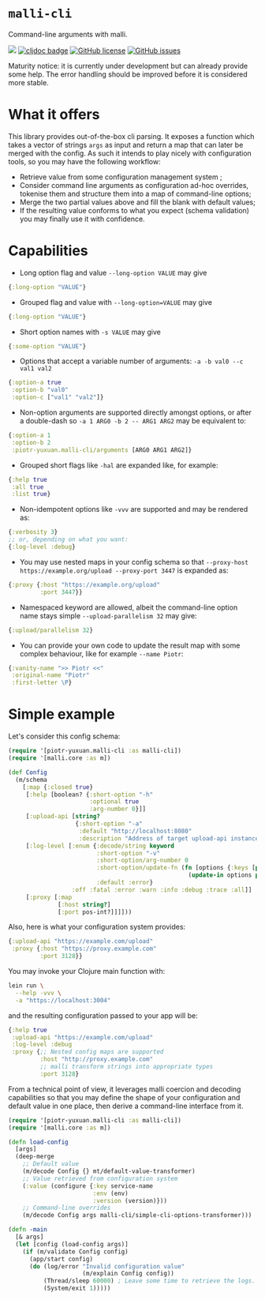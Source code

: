 # `malli-cli`

Command-line arguments with malli.

[![](https://img.shields.io/clojars/v/piotr-yuxuan/malli-cli.svg)](https://clojars.org/piotr-yuxuan/malli-cli)
[![cljdoc badge](https://cljdoc.org/badge/piotr-yuxuan/malli-cli)](https://cljdoc.org/d/piotr-yuxuan/malli-cli/CURRENT)
[![GitHub license](https://img.shields.io/github/license/piotr-yuxuan/malli-cli)](https://github.com/piotr-yuxuan/malli-cli/blob/main/LICENSE)
[![GitHub issues](https://img.shields.io/github/issues/piotr-yuxuan/malli-cli)](https://github.com/piotr-yuxuan/malli-cli/issues)

Maturity notice: it is currently under development but can already
provide some help. The error handling should be improved before it is
considered more stable.

# What it offers

This library provides out-of-the-box cli parsing. It exposes a
function which takes a vector of strings `args` as input and return a
map that can later be merged with the config. As such it intends to
play nicely with configuration tools, so you may have the following
workflow:

- Retrieve value from some configuration management system ;
- Consider command line arguments as configuration ad-hoc overrides,
  tokenise them and structure them into a map of command-line options;
- Merge the two partial values above and fill the blank with default
  values;
- If the resulting value conforms to what you expect (schema
  validation) you may finally use it with confidence.

# Capabilities

- Long option flag and value `--long-option VALUE` may give

``` clj
{:long-option "VALUE"}
```

- Grouped flag and value with `--long-option=VALUE` may give

``` clj
{:long-option "VALUE"}
```

- Short option names with `-s VALUE` may give

``` clj
{:some-option "VALUE"}
```

- Options that accept a variable number of arguments: `-a -b val0 --c
  val1 val2`

``` clj
{:option-a true
 :option-b "val0"
 :option-c ["val1" "val2"]}
```

- Non-option arguments are supported directly amongst options, or
  after a double-dash so `-a 1 ARG0 -b 2 -- ARG1 ARG2` may be
  equivalent to:

``` clj
{:option-a 1
 :option-b 2
 :piotr-yuxuan.malli-cli/arguments [ARG0 ARG1 ARG2]}
```

- Grouped short flags like `-hal` are expanded like, for example:
``` clj
{:help true
 :all true
 :list true}
```

- Non-idempotent options like `-vvv` are supported and may be rendered as:
``` clj
{:verbosity 3}
;; or, depending on what you want:
{:log-level :debug}
```

- You may use nested maps in your config schema so that `--proxy-host
  https://example.org/upload --proxy-port 3447` is expanded as:

``` clj
{:proxy {:host "https://example.org/upload"
         :port 3447}}
```

- Namespaced keyword are allowed, albeit the command-line option name
  stays simple `--upload-parallelism 32` may give:

```clj
{:upload/parallelism 32}
```

- You can provide your own code to update the result map with some
  complex behaviour, like for example `--name Piotr`:

``` clj
{:vanity-name ">> Piotr <<"
 :original-name "Piotr"
 :first-letter \P}
```

# Simple example

Let's consider this config schema:

``` clojure
(require '[piotr-yuxuan.malli-cli :as malli-cli])
(require '[malli.core :as m])

(def Config
  (m/schema
    [:map {:closed true}
     [:help [boolean? {:short-option "-h"
                       :optional true
                       :arg-number 0}]]
     [:upload-api [string?
                   {:short-option "-a"
                    :default "http://localhost:8080"
                    :description "Address of target upload-api instance."}]]
     [:log-level [:enum {:decode/string keyword
                         :short-option "-v"
                         :short-option/arg-number 0
                         :short-option/update-fn (fn [options {:keys [path schema]} _cli-args]
                                                   (update-in options path (malli-cli/children-successor schema)))
                         :default :error}
                  :off :fatal :error :warn :info :debug :trace :all]]
     [:proxy [:map
              [:host string?]
              [:port pos-int?]]]]))
```

Also, here is what your configuration system provides:

``` clojure
{:upload-api "https://example.com/upload"
 :proxy {:host "https://proxy.example.com"
         :port 3128}}
```

You may invoke your Clojure main function with:

``` zsh
lein run \
  --help -vvv \
  -a "https://localhost:3004"
```

and the resulting configuration passed to your app will be:

``` clojure
{:help true
 :upload-api "https://example.com/upload"
 :log-level :debug
 :proxy {;; Nested config maps are supported
         :host "http://proxy.example.com"
         ;; malli transform strings into appropriate types
         :port 3128}
```

From a technical point of view, it leverages malli coercion and
decoding capabilities so that you may define the shape of your
configuration and default value in one place, then derive a
command-line interface from it.

``` clojure
(require '[piotr-yuxuan.malli-cli :as malli-cli])
(require '[malli.core :as m])

(defn load-config
  [args]
  (deep-merge
    ;; Default value
    (m/decode Config {} mt/default-value-transformer)
    ;; Value retrieved from configuration system
    (:value (configure {:key service-name
                        :env (env)
                        :version (version)}))
    ;; Command-line overrides
    (m/decode Config args malli-cli/simple-cli-options-transformer)))

(defn -main
  [& args]
  (let [config (load-config args)]
    (if (m/validate Config config)
      (app/start config)
      (do (log/error "Invalid configuration value"
                     (m/explain Config config))
          (Thread/sleep 60000) ; Leave some time to retrieve the logs.
          (System/exit 1)))))
```
